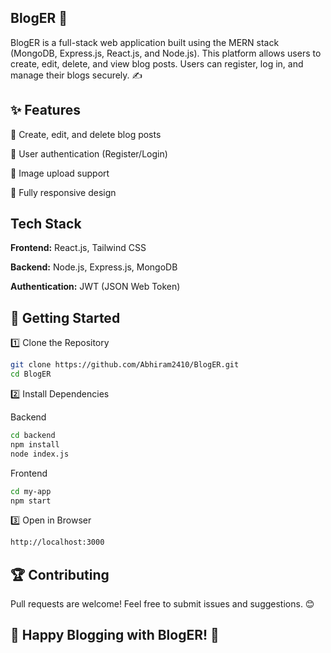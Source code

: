 ## BlogER 📖



BlogER is a full-stack web application built using the MERN stack (MongoDB, Express.js, React.js, and Node.js). This platform allows users to create, edit, delete, and view blog posts. Users can register, log in, and manage their blogs securely. ✍️

## ✨ Features

📝 Create, edit, and delete blog posts

👥 User authentication (Register/Login)

📂 Image upload support

📱 Fully responsive design

## Tech Stack

**Frontend:** React.js, Tailwind CSS

**Backend:** Node.js, Express.js, MongoDB

**Authentication:** JWT (JSON Web Token)

## 🚀 Getting Started

1️⃣ Clone the Repository

```bash
git clone https://github.com/Abhiram2410/BlogER.git
cd BlogER
```
2️⃣ Install Dependencies

Backend

```bash
cd backend
npm install
node index.js
```
Frontend

```bash
cd my-app
npm start
```
3️⃣ Open in Browser

```bash
http://localhost:3000
```

## 🏆 Contributing

Pull requests are welcome! Feel free to submit issues and suggestions. 😊

## 🌟 Happy Blogging with BlogER! 🚀
